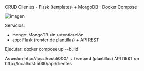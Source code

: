 CRUD Clientes - Flask (templates) + MongoDB - Docker Compose

![imagen](.api_rest_clientes_v2.png)

Servicios:
- mongo: MongoDB sin autenticación
- app: Flask (render de plantillas) + API REST

Ejecutar:
  docker compose up --build

Acceder:
  http://localhost:5000/   -> frontend (plantillas)
  API REST en http://localhost:5000/api/clientes
